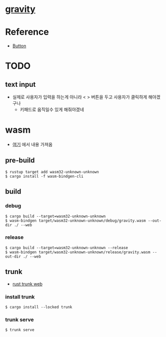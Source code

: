 # [gravity](https://shaun289.github.io/rust-toy-projects/bevy/gravity/)

# Reference
- [Button](https://bevyengine.org/examples/ui/button/)

# TODO
## text input
- 실제로 사용자가 입력을 하는게 아니라 < > 버튼을 두고 사용자가 클릭하게 해야겠구나
  - 키패드로 움직일수 있게 해줘야겠네

# wasm
- [여기](https://github.com/Shaun289/rust-toy-projects/tree/gh-pages/lotto) 에서 내용 가져옴


## pre-build

```
$ rustup target add wasm32-unknown-unknown
$ cargo install -f wasm-bindgen-cli
```

## build
### debug

```
$ cargo build --target=wasm32-unknown-unknown
$ wasm-bindgen target/wasm32-unknown-unknown/debug/gravity.wasm --out-dir ./ --web
```

### release

```
$ cargo build --target=wasm32-unknown-unknown --release
$ wasm-bindgen target/wasm32-unknown-unknown/release/gravity.wasm --out-dir ./ --web
```

## trunk
- [rust trunk web](https://trunkrs.dev/)

### install trunk

```
$ cargo install --locked trunk
```

### trunk serve

```
$ trunk serve
```


